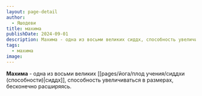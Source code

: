 ```yaml
---
layout: page-detail
author:
  - Яшодеви
title: махима
publishDate: 2024-09-01
description: Махима - одна из восьми великих сиддх, способность увеличиваться в размерах, бесконечно расширяясь.
tags:
  - махима
image:
---
```

**Махима** - одна из восьми великих [[pages/йога/плод учения/сиддхи (способности)|сиддх]], способность увеличиваться в размерах, бесконечно расширяясь.

